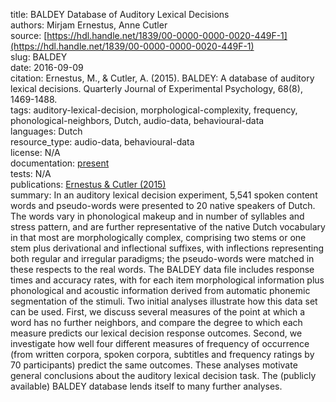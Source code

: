 title: BALDEY Database of Auditory Lexical Decisions  
authors: Mirjam Ernestus, Anne Cutler  
source: [https://hdl.handle.net/1839/00-0000-0000-0020-449F-1](https://hdl.handle.net/1839/00-0000-0000-0020-449F-1)  
slug: BALDEY  
date: 2016-09-09  
citation: Ernestus, M., & Cutler, A. (2015). BALDEY: A database of auditory lexical decisions. Quarterly Journal of Experimental Psychology, 68(8), 1469-1488.  
tags: auditory-lexical-decision, morphological-complexity, frequency, phonological-neighbors, Dutch, audio-data, behavioural-data  
languages: Dutch  
resource_type: audio-data, behavioural-data  
license: N/A  
documentation: [present](https://doi.org/10.1080%2F17470218.2014.984730)  
tests: N/A  
publications: [Ernestus & Cutler (2015)](https://doi.org/10.1080%2F17470218.2014.984730)  
summary: In an auditory lexical decision experiment, 5,541 spoken content words and pseudo-words were presented to 20 native speakers of Dutch. The words vary in phonological makeup and in number of syllables and stress pattern, and are further representative of the native Dutch vocabulary in that most are morphologically complex, comprising two stems or one stem plus derivational and inflectional suffixes, with inflections representing both regular and irregular paradigms; the pseudo-words were matched in these respects to the real words. The BALDEY data file includes response times and accuracy rates, with for each item morphological information plus phonological and acoustic information derived from automatic phonemic segmentation of the stimuli. Two initial analyses illustrate how this data set can be used. First, we discuss several measures of the point at which a word has no further neighbors, and compare the degree to which each measure predicts our lexical decision response outcomes. Second, we investigate how well four different measures of frequency of occurrence (from written corpora, spoken corpora, subtitles and frequency ratings by 70 participants) predict the same outcomes. These analyses motivate general conclusions about the auditory lexical decision task. The (publicly available) BALDEY database lends itself to many further analyses.  
